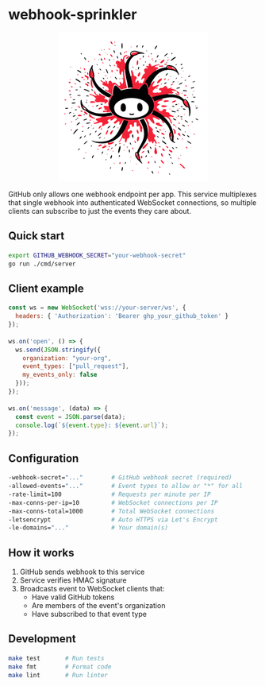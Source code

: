 # webhook-sprinkler

<div align="center">
  <img src="media/logo-small.png" alt="webhook-sprinkler logo" width="300">
</div>

GitHub only allows one webhook endpoint per app. This service multiplexes that single webhook into authenticated WebSocket connections, so multiple clients can subscribe to just the events they care about.

## Quick start

```bash
export GITHUB_WEBHOOK_SECRET="your-webhook-secret"
go run ./cmd/server
```

## Client example

```javascript
const ws = new WebSocket('wss://your-server/ws', {
  headers: { 'Authorization': 'Bearer ghp_your_github_token' }
});

ws.on('open', () => {
  ws.send(JSON.stringify({
    organization: "your-org",
    event_types: ["pull_request"],
    my_events_only: false
  }));
});

ws.on('message', (data) => {
  const event = JSON.parse(data);
  console.log(`${event.type}: ${event.url}`);
});
```

## Configuration

```bash
-webhook-secret="..."        # GitHub webhook secret (required)
-allowed-events="..."        # Event types to allow or "*" for all
-rate-limit=100              # Requests per minute per IP
-max-conns-per-ip=10         # WebSocket connections per IP
-max-conns-total=1000        # Total WebSocket connections
-letsencrypt                 # Auto HTTPS via Let's Encrypt
-le-domains="..."            # Your domain(s)
```

## How it works

1. GitHub sends webhook to this service
2. Service verifies HMAC signature
3. Broadcasts event to WebSocket clients that:
   - Have valid GitHub tokens
   - Are members of the event's organization
   - Have subscribed to that event type

## Development

```bash
make test       # Run tests
make fmt        # Format code
make lint       # Run linter
```
